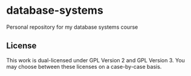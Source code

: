 # database-systems
Personal repository for my database systems course

## License
This work is dual-licensed under GPL Version 2 and GPL Version 3. You may choose between these licenses on a case-by-case basis.

